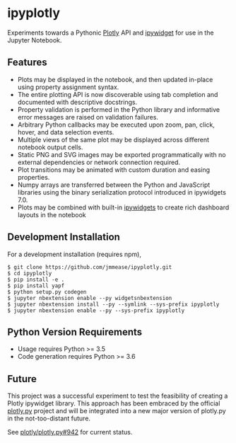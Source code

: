 ipyplotly
=========

Experiments towards a Pythonic [Plotly](https://plot.ly/) API 
and [ipywidget](http://ipywidgets.readthedocs.io/en/latest/index.html) for use in the Jupyter Notebook.

Features
--------
 - Plots may be displayed in the notebook, and then updated in-place using property assignment syntax.
 - The entire plotting API is now discoverable using tab completion and documented with descriptive docstrings.
 - Property validation is performed in the Python library and informative error messages are raised on validation 
 failures.
 - Arbitrary Python callbacks may be executed upon zoom, pan, click, hover, and data selection events.
 - Multiple views of the same plot may be displayed across different notebook output cells.
 - Static PNG and SVG images may be exported programmatically with no external dependencies or network connection 
 required.
 - Plot transitions may be animated with custom duration and easing properties.
 - Numpy arrays are transferred between the Python and JavaScript libraries using the binary serialization protocol 
 introduced in ipywidgets 7.0.
 - Plots may be combined with built-in 
 [ipywidgets](http://ipywidgets.readthedocs.io/en/latest/examples/Widget%20List.html) 
 to create rich dashboard layouts in the notebook


Development Installation
------------------------

For a development installation (requires npm),

    $ git clone https://github.com/jmmease/ipyplotly.git
    $ cd ipyplotly
    $ pip install -e .
    $ pip install yapf
    $ python setup.py codegen
    $ jupyter nbextension enable --py widgetsnbextension
    $ jupyter nbextension install --py --symlink --sys-prefix ipyplotly
    $ jupyter nbextension enable --py --sys-prefix ipyplotly

Python Version Requirements
---------------------------
 - Usage requires Python >= 3.5
 - Code generation requires Python >= 3.6

Future
------
This project was a successful experiment to test the feasibility of creating a 
Plotly ipywidget library.  This approach has been embraced by the official
[plotly.py](https://github.com/plotly/plotly.py) project and will be integrated into
a new major version of plotly.py in the not-too-distant future.

See [plotly/plotly.py#942](https://github.com/plotly/plotly.py/pull/942) for current status.
